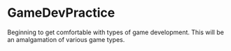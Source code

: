 # GameDevPractice
Beginning to get comfortable with types of game development. This will be an amalgamation of various game types.
